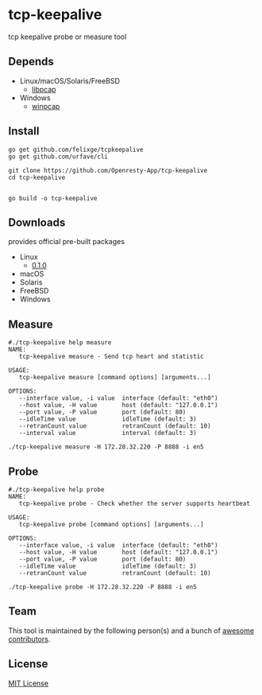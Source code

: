 # tcp-keepalive
tcp keepalive probe or measure tool

## Depends
* Linux/macOS/Solaris/FreeBSD
  * [libpcap](http://www.tcpdump.org/)
* Windows
  * [winpcap](https://www.winpcap.org/)

## Install

```lang=shell
go get github.com/felixge/tcpkeepalive
go get github.com/urfave/cli

git clone https://github.com/Openresty-App/tcp-keepalive
cd tcp-keepalive


go build -o tcp-keepalive
```

## Downloads
provides official pre-built packages

* Linux
  * [0.1.0](https://raw.githubusercontent.com/Openresty-App/pre-built-packages/master/tcp-keepalive/tcp-keepalive-Linux-x86_64_0.1.0)
* macOS
* Solaris
* FreeBSD
* Windows

## Measure
```
#./tcp-keepalive help measure
NAME:
   tcp-keepalive measure - Send tcp heart and statistic

USAGE:
   tcp-keepalive measure [command options] [arguments...]

OPTIONS:
   --interface value, -i value  interface (default: "eth0")
   --host value, -H value       host (default: "127.0.0.1")
   --port value, -P value       port (default: 80)
   --idleTime value             idleTime (default: 3)
   --retranCount value          retranCount (default: 10)
   --interval value             interval (default: 3)

./tcp-keepalive measure -H 172.28.32.220 -P 8888 -i en5
```

## Probe
```
#./tcp-keepalive help probe
NAME:
   tcp-keepalive probe - Check whether the server supports heartbeat

USAGE:
   tcp-keepalive probe [command options] [arguments...]

OPTIONS:
   --interface value, -i value  interface (default: "eth0")
   --host value, -H value       host (default: "127.0.0.1")
   --port value, -P value       port (default: 80)
   --idleTime value             idleTime (default: 3)
   --retranCount value          retranCount (default: 10)

./tcp-keepalive probe -H 172.28.32.220 -P 8888 -i en5
```

## Team

This tool is maintained by the following person(s) and a bunch of [awesome contributors](https://github.com/Openresty-App/tcp-keepalive/graphs/contributors).

## License

[MIT License](./LICENSE)


